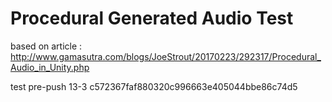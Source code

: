 # Procedural Generated Audio Test
based on article : http://www.gamasutra.com/blogs/JoeStrout/20170223/292317/Procedural_Audio_in_Unity.php

test pre-push 13-3
c572367faf880320c996663e405044bbe86c74d5

